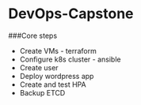 # DevOps-Capstone
###Core steps
- Create VMs - terraform
- Configure k8s cluster - ansible
- Create user
- Deploy wordpress app
- Create and test HPA
- Backup ETCD
